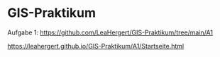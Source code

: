 # GIS-Praktikum

Aufgabe 1: https://github.com/LeaHergert/GIS-Praktikum/tree/main/A1

https://leahergert.github.io/GIS-Praktikum/A1/Startseite.html